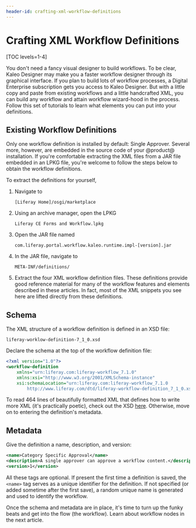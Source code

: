 ```yaml
---
header-id: crafting-xml-workflow-definitions
---
```


# Crafting XML Workflow Definitions

[TOC levels=1-4]

You don't need a fancy visual designer to build workflows. To be clear, Kaleo
Designer may make you a faster workflow designer through its graphical
interface. If you plan to build lots of workflow processes, a Digital Enterprise
subscription gets you access to Kaleo Designer. But with a little copy and paste
from existing workflows and a little handcrafted XML, you can build any workflow
and attain workflow wizard-hood in the process. Follow this set of tutorials to
learn what elements you can put into your definitions.

## Existing Workflow Definitions

Only one workflow definition is installed by default: Single Approver. Several
more, however, are embedded in the source code of your @product@ installation.
If you're comfortable extracting the XML files from a JAR file embedded in an
LPKG file, you're welcome to follow the steps below to obtain the workflow
definitions. 

To extract the definitions for yourself,

1.  Navigate to

        [Liferay Home]/osgi/marketplace

2.  Using an archive manager, open the LPKG

        Liferay CE Forms and Workflow.lpkg

3.  Open the JAR file named

        com.liferay.portal.workflow.kaleo.runtime.impl-[version].jar

4.  In the JAR file, navigate to

        META-INF/definitions/

5.  Extract the four XML workflow definition files. These definitions provide
    good reference material for many of the workflow features and elements
    described in these articles. In fact, most of the XML snippets you see here
    are lifted directly from these definitions.

## Schema

The XML structure of a workflow definition is defined in an XSD file:

    liferay-worklow-definition-7_1_0.xsd

Declare the schema at the top of the workflow definition file:

```xml
<?xml version="1.0"?>
<workflow-definition
    xmlns="urn:liferay.com:liferay-workflow_7.1.0"
    xmlns:xsi="http://www.w3.org/2001/XMLSchema-instance"
    xsi:schemaLocation="urn:liferay.com:liferay-workflow_7.1.0
        http://www.liferay.com/dtd/liferay-workflow-definition_7_1_0.xsd">
```

To read 464 lines of beautifully formatted XML that defines how to write more
XML (it's practically poetic), check out the XSD
[here](https://www.liferay.com/dtd/liferay-workflow-definition_7_1_0.xsd).
Otherwise, move on to entering the definition's metadata.

## Metadata

Give the definition a name, description, and version:

```xml
<name>Category Specific Approval</name>
<description>A single approver can approve a workflow content.</description>
<version>1</version>
```

All these tags are optional. If present the first time a definition is saved,
the `<name>` tag serves as a unique identifier for the definition. If not
specified (or added sometime after the first save), a random unique name is
generated and used to identify the workflow.

Once the schema and metadata are in place, it's time to turn up the funky beats
and get into the flow (the workflow). Learn about workflow nodes in the next
article.
